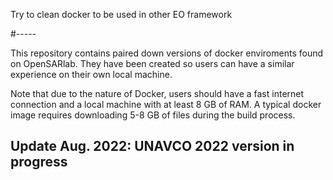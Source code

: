 Try to clean docker to be used in other EO framework


#-----

This repository contains paired down versions of docker enviroments found on OpenSARlab. They have been created so users can have a similar experience on their own local machine. 

Note that due to the nature of Docker, users should have a fast internet connection and a local machine with at least 8 GB of RAM. A typical docker image requires downloading 5-8 GB of files during the build process.

## **Update Aug. 2022: UNAVCO 2022 version in progress**
